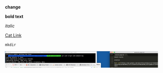 **change**

**bold text**

*italic*

[Cat Link](https://www.google.com/search?q=cats&source=lnms&tbm=isch&sa=X&ved=0ahUKEwjlus7LxLDSAhXJeSYKHQiQA1MQ_AUICCgB&biw=1107&bih=821)

    mkdir

![ss](ss.png "ss")
